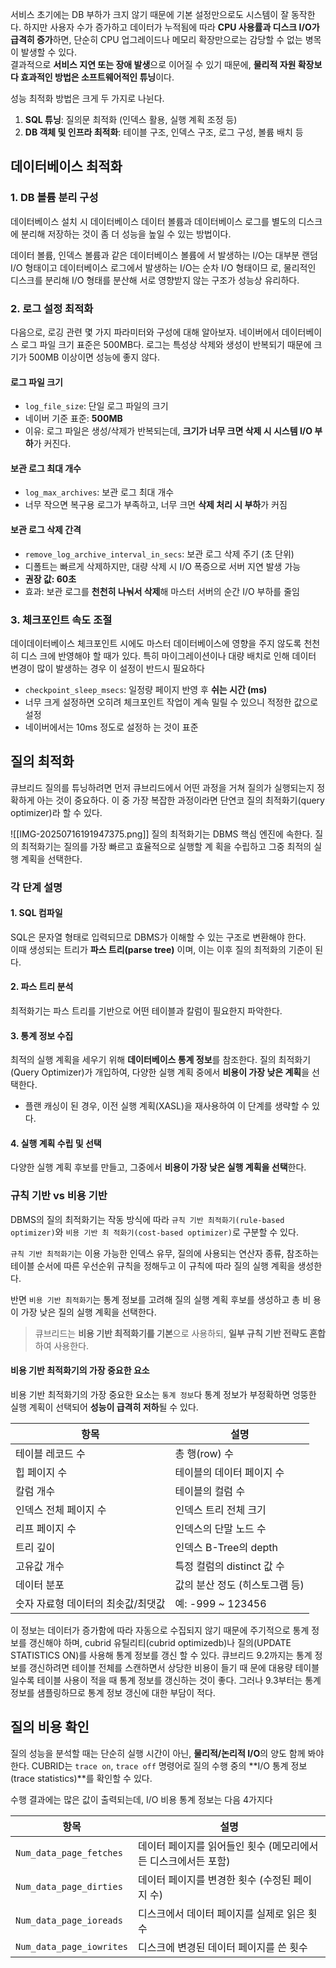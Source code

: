 서비스 초기에는 DB 부하가 크지 않기 때문에 기본 설정만으로도 시스템이 잘 동작한다. 하지만 사용자 수가 증가하고 데이터가 누적됨에 따라 **CPU 사용률과 디스크 I/O가 급격히 증가**하면, 단순히 CPU 업그레이드나 메모리 확장만으로는 감당할 수 없는 병목이 발생할 수 있다.  
결과적으로 **서비스 지연 또는 장애 발생**으로 이어질 수 있기 때문에, **물리적 자원 확장보다 효과적인 방법은 소프트웨어적인 튜닝**이다.

성능 최적화 방법은 크게 두 가지로 나뉜다.
1. **SQL 튜닝**: 질의문 최적화 (인덱스 활용, 실행 계획 조정 등)
2. **DB 객체 및 인프라 최적화**: 테이블 구조, 인덱스 구조, 로그 구성, 볼륨 배치 등

## 데이터베이스 최적화
### 1. DB 볼륨 분리 구성
데이터베이스 설치 시 데이터베이스 데이터 볼륨과 데이터베이스 로그를 별도의 디스크에 분리해 저장하는 것이 좀 더 성능을 높일 수 있는 방법이다.

데이터 볼륨, 인덱스 볼륨과 같은 데이터베이스 볼륨에 서 발생하는 I/O는 대부분 랜덤 I/O 형태이고 데이터베이스 로그에서 발생하는 I/O는 순차 I/O 형태이므 로, 물리적인 디스크를 분리해 I/O 형태를 분산해 서로 영향받지 않는 구조가 성능상 유리하다.

### 2. 로그 설정 최적화
다음으로, 로깅 관련 몇 가지 파라미터와 구성에 대해 알아보자. 네이버에서 데이터베이스 로그 파일 크기 표준은 500MB다. 로그는 특성상 삭제와 생성이 반복되기 때문에 크기가 500MB 이상이면 성능에 좋지 않다.

#### 로그 파일 크기
- `log_file_size`: 단일 로그 파일의 크기
- 네이버 기준 표준: **500MB**
- 이유: 로그 파일은 생성/삭제가 반복되는데, **크기가 너무 크면 삭제 시 시스템 I/O 부하**가 커진다.

#### 보관 로그 최대 개수
- `log_max_archives`: 보관 로그 최대 개수
- 너무 작으면 복구용 로그가 부족하고, 너무 크면 **삭제 처리 시 부하**가 커짐

#### 보관 로그 삭제 간격
- `remove_log_archive_interval_in_secs`: 보관 로그 삭제 주기 (초 단위)
- 디폴트는 빠르게 삭제하지만, 대량 삭제 시 I/O 폭증으로 서버 지연 발생 가능
- **권장 값: 60초**
- 효과: 보관 로그를 **천천히 나눠서 삭제**해 마스터 서버의 순간 I/O 부하를 줄임

### 3. 체크포인트 속도 조절
 데이데이터베이스 체크포인트 시에도 마스터 데이터베이스에 영향을 주지 않도록 천천히 디스 크에 반영해야 할 때가 있다. 특히 마이그레이션이나 대량 배치로 인해 데이터 변경이 많이 발생하는 경우 이 설정이 반드시 필요하다
- `checkpoint_sleep_msecs`: 일정량 페이지 반영 후 **쉬는 시간 (ms)**
- 너무 크게 설정하면 오히려 체크포인트 작업이 계속 밀릴 수 있으니 적정한 값으로 설정
- 네이버에서는 10ms 정도로 설정하 는 것이 표준


## 질의 최적화
큐브리드 질의를 튜닝하려면 먼저 큐브리드에서 어떤 과정을 거쳐 질의가 실행되는지 정확하게 아는 것이 중요하다.  이 중 가장 복잡한 과정이라면 단연코 질의 최적화기(query optimizer)라 할 수 있다. 

![[IMG-20250716191947375.png]]
질의 최적화기는 DBMS 핵심 엔진에 속한다. 
질의 최적화기는 질의를 가장 빠르고 효율적으로 실행할 계 획을 수립하고 그중 최적의 실행 계획을 선택한다.

### 각 단계 설명
#### 1. SQL 컴파일
SQL은 문자열 형태로 입력되므로 DBMS가 이해할 수 있는 구조로 변환해야 한다.  
이때 생성되는 트리가 **파스 트리(parse tree)** 이며, 이는 이후 질의 최적화의 기준이 된다.

#### 2. 파스 트리 분석
최적화기는 파스 트리를 기반으로 어떤 테이블과 칼럼이 필요한지 파악한다.

#### 3. 통계 정보 수집
최적의 실행 계획을 세우기 위해 **데이터베이스 통계 정보**를 참조한다.
질의 최적화기(Query Optimizer)가 개입하여, 다양한 실행 계획 중에서 **비용이 가장 낮은 계획**을 선택한다.
- 플랜 캐싱이 된 경우, 이전 실행 계획(XASL)을 재사용하여 이 단계를 생략할 수 있다.

#### 4. 실행 계획 수립 및 선택
다양한 실행 계획 후보를 만들고, 그중에서 **비용이 가장 낮은 실행 계획을 선택**한다.


### 규칙 기반 vs 비용 기반
 DBMS의 질의 최적화기는 작동 방식에 따라 `규칙 기반 최적화기(rule-based optimizer)`와 `비용 기반 최 적화기(cost-based optimizer)`로 구분할 수 있다. 
 
 `규칙 기반 최적화기`는 이용 가능한 인덱스 유무, 질의에 사용되는 연산자 종류, 참조하는 테이블 순서에 따른 우선순위 규칙을 정해두고 이 규칙에 따라 질의 실행 계획을 생성한다.
 
반면 `비용 기반 최적화기`는 통계 정보를 고려해 질의 실행 계획 후보를 생성하고 총 비 용이 가장 낮은 질의 실행 계획을 선택한다. 

> 큐브리드는 **비용 기반 최적화기를 기본**으로 사용하되, **일부 규칙 기반 전략도 혼합**하여 사용한다.

#### 비용 기반 최적화기의 가장 중요한 요소
비용 기반 최적화기의 가장 중요한 요소는 `통계 정보`다
통계 정보가 부정확하면 엉뚱한 실행 계획이 선택되어 **성능이 급격히 저하**될 수 있다.

| 항목                  | 설명                  |
| ------------------- | ------------------- |
| 테이블 레코드 수           | 총 행(row) 수          |
| 힙 페이지 수             | 테이블의 데이터 페이지 수      |
| 칼럼 개수               | 테이블의 컬럼 수           |
| 인덱스 전체 페이지 수        | 인덱스 트리 전체 크기        |
| 리프 페이지 수            | 인덱스의 단말 노드 수        |
| 트리 깊이               | 인덱스 B-Tree의 depth   |
| 고유값 개수              | 특정 컬럼의 distinct 값 수 |
| 데이터 분포              | 값의 분산 정도 (히스토그램 등)  |
| 숫자 자료형 데이터의 최솟값/최댓값 | 예: -999 ~ 123456    |

이 정보는 데이터가 증가함에 따라 자동으로 수집되지 않기 때문에 주기적으로 통계 정보를 갱신해야 하며, cubrid 유틸리티(cubrid optimizedb)나 질의(UPDATE STATISTICS ON)를 사용해 통계 정보를 갱신 할 수 있다. 
큐브리드 9.2까지는 통계 정보를 갱신하려면 테이블 전체를 스캔하면서 상당한 비용이 들기 때 문에 대용량 테이블일수록 테이블 사용이 적을 때 통계 정보를 갱신하는 것이 좋다.
그러나 9.3부터는 통계 정보를 샘플링하므로 통계 정보 갱신에 대한 부담이 적다.


## 질의 비용 확인
질의 성능을 분석할 때는 단순히 실행 시간이 아닌, **물리적/논리적 I/O**의 양도 함께 봐야 한다. CUBRID는 `trace on`, `trace off` 명령어로 질의 수행 중의 **I/O 통계 정보(trace statistics)**를 확인할 수 있다.

수행 결과에는 많은 값이 출력되는데, I/O 비용 통계 정보는 다음 4가지다

| 항목                       | 설명                                      |
| ------------------------ | --------------------------------------- |
| `Num_data_page_fetches`  | 데이터 페이지를 읽어들인 횟수 (메모리에서든 디스크에서든 포함) |
| `Num_data_page_dirties`  | 데이터 페이지를 변경한 횟수 (수정된 페이지 수)         |
| `Num_data_page_ioreads`  | 디스크에서 데이터 페이지를 실제로 읽은 횟수            |
| `Num_data_page_iowrites` | 디스크에 변경된 데이터 페이지를 쓴 횟수              |


